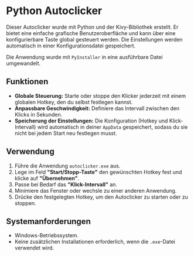 # Python Autoclicker

Dieser Autoclicker wurde mit Python und der Kivy-Bibliothek erstellt. Er bietet eine einfache grafische Benutzeroberfläche und kann über eine konfigurierbare Taste global gesteuert werden. Die Einstellungen werden automatisch in einer Konfigurationsdatei gespeichert.

Die Anwendung wurde mit `PyInstaller` in eine ausführbare Datei umgewandelt.

## Funktionen

  * **Globale Steuerung:** Starte oder stoppe den Klicker jederzeit mit einem globalen Hotkey, den du selbst festlegen kannst.
  * **Anpassbare Geschwindigkeit:** Definiere das Intervall zwischen den Klicks in Sekunden.
  * **Speicherung der Einstellungen:** Die Konfiguration (Hotkey und Klick-Intervall) wird automatisch in deiner `AppData` gespeichert, sodass du sie nicht bei jedem Start neu festlegen musst.

## Verwendung

1.  Führe die Anwendung `autoclicker.exe` aus.
2.  Lege im Feld **"Start/Stopp-Taste"** den gewünschten Hotkey fest und klicke auf **"Übernehmen"**.
3.  Passe bei Bedarf das **"Klick-Intervall"** an.
4.  Minimiere das Fenster oder wechsle zu einer anderen Anwendung.
5.  Drücke den festgelegten Hotkey, um den Autoclicker zu starten oder zu stoppen.

## Systemanforderungen

  * Windows-Betriebssystem.
  * Keine zusätzlichen Installationen erforderlich, wenn die `.exe`-Datei verwendet wird.
